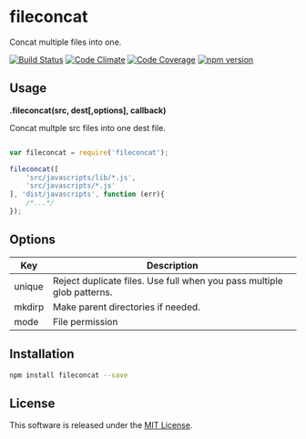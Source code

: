 fileconcat
==========

Concat multiple files into one.

<!-- Badge start -->

[![Build Status][my_travis_badge_url]][my_travis_url]
[![Code Climate][my_codeclimate_badge_url]][my_codeclimate_url]
[![Code Coverage][my_codeclimate_coverage_badge_url]][my_codeclimate_url]
[![npm version][my_npm_budge_url]][my_npm_url]

Usage
-----

**.fileconcat(src, dest[,options], callback)**

Concat multple src files into one dest file.

```javascript

var fileconcat = require('fileconcat');

fileconcat([
    'src/javascripts/lib/*.js',
    'src/javascripts/*.js'
], 'dist/javascripts', function (err){
    /*...*/
});
```



Options
-------

| Key | Description |
| --- | ----------- |
| unique | Reject duplicate files. Use full when you pass multiple glob patterns. |
| mkdirp | Make parent directories if needed. |
| mode | File permission |

Installation
-----

```bash
npm install fileconcat --save
```


License
-------
This software is released under the [MIT License][my_license_url].



<!-- Links start -->

[nodejs_url]: http://nodejs.org/
[npm_url]: https://www.npmjs.com/
[nvm_url]: https://github.com/creationix/nvm
[bitdeli_url]: https://bitdeli.com/free
[my_bitdeli_badge_url]: https://d2weczhvl823v0.cloudfront.net/okunishinishi/node-fileconcat/trend.png
[my_repo_url]: https://github.com/okunishinishi/node-fileconcat
[my_travis_url]: http://travis-ci.org/okunishinishi/node-fileconcat
[my_travis_badge_url]: http://img.shields.io/travis/okunishinishi/node-fileconcat.svg?style=flat
[my_license_url]: https://github.com/okunishinishi/node-fileconcat/blob/master/LICENSE
[my_codeclimate_url]: http://codeclimate.com/github/okunishinishi/node-fileconcat
[my_codeclimate_badge_url]: http://img.shields.io/codeclimate/github/okunishinishi/node-fileconcat.svg?style=flat
[my_codeclimate_coverage_badge_url]: http://img.shields.io/codeclimate/coverage/github/okunishinishi/node-fileconcat.svg?style=flat
[my_apiguide_url]: http://okunishinishi.github.io/node-fileconcat/apiguide
[my_lib_apiguide_url]: http://okunishinishi.github.io/node-fileconcat/apiguide/module-fileconcat_lib.html
[my_coverage_url]: http://okunishinishi.github.io/node-fileconcat/coverage/lcov-report
[my_coverage_report_url]: http://okunishinishi.github.io/node-fileconcat/coverage/lcov-report/
[my_gratipay_url]: https://gratipay.com/okunishinishi/
[my_gratipay_budge_url]: http://img.shields.io/gratipay/okunishinishi.svg?style=flat
[my_npm_url]: http://www.npmjs.org/package/fileconcat
[my_npm_budge_url]: http://img.shields.io/npm/v/fileconcat.svg?style=flat
[my_tag_url]: http://github.com/okunishinishi/node-fileconcat/releases/tag/
[my_tag_badge_url]: http://img.shields.io/github/tag/okunishinishi/node-fileconcat.svg?style=flat
